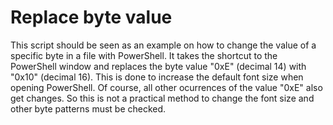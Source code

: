 # Replace byte value

This script should be seen as an example on how to change the value of a specific byte in a file with PowerShell. It takes the shortcut to the PowerShell window and replaces the byte value "0xE" (decimal 14) with "0x10" (decimal 16). This is done to increase the default font size when opening PowerShell. Of course, all other ocurrences of the value "0xE" also get changes. So this is not a practical method to change the font size and other byte patterns must be checked.
